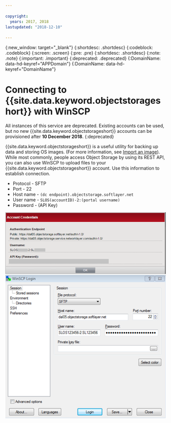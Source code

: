 ```yaml
---

copyright:
  years: 2017, 2018
lastupdated: "2018-12-10"

---
```

{:new_window: target="_blank"}
{:shortdesc: .shortdesc}
{:codeblock: .codeblock}
{:screen: .screen}
{:pre: .pre}
{:shortdesc: .shortdesc}
{:note: .note}
{:important: .important}
{:deprecated: .deprecated}
{:DomainName: data-hd-keyref="APPDomain"}
{:DomainName: data-hd-keyref="DomainName"}

# Connecting to {{site.data.keyword.objectstorageshort}} with WinSCP

All instances of this service are deprecated. Existing accounts can be used, but no new {{site.data.keyword.objectstorageshort}} accounts can be provisioned after **10 December 2018**.
{:deprecated}

{{site.data.keyword.objectstorageshort}} is a useful utility for backing up data and storing OS images. (For more information, see [Import an image](https://{DomainName}/docs/infrastructure/image-templates/import-image.html)). While most commonly, people access Object Storage by using its REST API, you can also use WinSCP to upload files to your {{site.data.keyword.objectstorageshort}} account. Use this information to establish connection.

 - Protocol - SFTP
 - Port - 22
 - Host name - `(dc endpoint).objectstorage.softlayer.net`
 - User name - `SLOS(accountID)-2:(portal username)`
 - Password - (API Key)

 ![User Credentials](/images/Object_storage_credentials.png)
 ![OS WinSCP](/images/OS_WINSCP.png)
